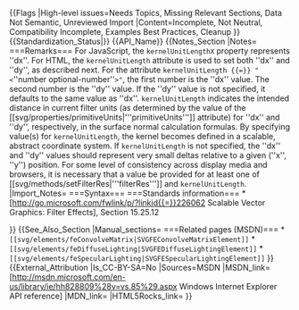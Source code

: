 {{Flags
|High-level issues=Needs Topics, Missing Relevant Sections, Data Not Semantic, Unreviewed Import
|Content=Incomplete, Not Neutral, Compatibility Incomplete, Examples Best Practices, Cleanup
}}
{{Standardization_Status|}}
{{API_Name}}
{{Notes_Section
|Notes=
===Remarks===
For JavaScript, the <code>kernelUnitLengthX</code> property represents ''dx''. For HTML, the <code>kernelUnitLength</code> attribute is used to set both ''dx'' and ''dy'', as described next.
For the attribute <code>kernelUnitLength {{=}} "&lt;</code>''number optional-number''<code>&gt;"</code>, the first number is the ''dx'' value. The second number is the ''dy'' value. If the ''dy'' value is not specified, it defaults to the same value as ''dx''.
<code>kernelUnitLength</code> indicates the intended distance in current filter units (as determined by the value of the [[svg/properties/primitiveUnits|'''primitiveUnits''']] attribute) for ''dx'' and ''dy'', respectively, in the surface normal calculation formulas. By specifying value(s) for <code>kernelUnitLength</code>, the kernel becomes defined in a scalable, abstract coordinate system. If <code>kernelUnitLength</code> is not specified, the ''dx'' and ''dy'' values should represent very small deltas relative to a given (''x'', ''y'') position.
For some level of consistency across display media and browsers, it is necessary that a value be provided for at least one of [[svg/methods/setFilterRes|'''filterRes''']] and <code>kernelUnitLength</code>.
|Import_Notes=
===Syntax===
===Standards information===
*[http://go.microsoft.com/fwlink/p/?linkid{{=}}226062 Scalable Vector Graphics: Filter Effects], Section 15.25.12


}}
{{See_Also_Section
|Manual_sections=
===Related pages (MSDN)===
*<code>[[svg/elements/feConvolveMatrix|SVGFEConvolveMatrixElement]]</code>
*<code>[[svg/elements/feDiffuseLighting|SVGFEDiffuseLightingElement]]</code>
*<code>[[svg/elements/feSpecularLighting|SVGFESpecularLightingElement]]</code>
}}
{{External_Attribution
|Is_CC-BY-SA=No
|Sources=MSDN
|MSDN_link=[http://msdn.microsoft.com/en-us/library/ie/hh828809%28v=vs.85%29.aspx Windows Internet Explorer API reference]
|MDN_link=
|HTML5Rocks_link=
}}